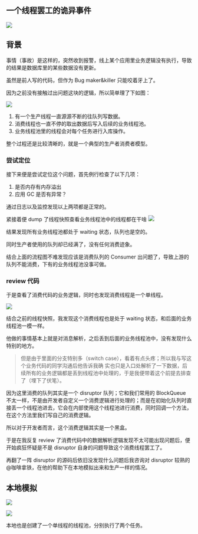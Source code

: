 ## 一个线程罢工的诡异事件
![](https://i.loli.net/2019/07/19/5d313f4a3a31f18582.jpg)
## 背景
事情（事故）是这样的，突然收到报警，线上某个应用里业务逻辑没有执行，导致的结果是数据库里的某些数据没有更新。

虽然是前人写的代码，但作为 Bug maker&killer 只能咬着牙上了。

因为之前没有接触过出问题这块的逻辑，所以简单理了下如图：

![](https://i.loli.net/2019/07/19/5d313f4c9d69456679.jpg)
1. 有一个生产线程一直源源不断的往队列写数据。
2. 消费线程也一直不停的取出数据后写入后续的业务线程池。
3. 业务线程池里的线程会对每个任务进行入库操作。

整个过程还是比较清晰的，就是一个典型的生产者消费者模型。

### 尝试定位
接下来便是尝试定位这个问题，首先例行检查了以下几项：
1. 是否内存有内存溢出
2. 应用 GC 是否有异常？

通过日志以及监控发现以上两项都是正常的。

紧接着便 dump 了线程快照查看业务线程池中的线程都在干啥
![](https://i.loli.net/2019/07/19/5d313f4f2a5fc61091.jpg)

结果发现所有业务线程池都处于 waiting 状态，队列也是空的。

同时生产者使用的队列却已经满了，没有任何消费迹象。

结合上面的流程图不难发现应该是消费队列的 Consumer 出问题了，导致上游的队列不能消费，下有的业务线程池没事可做。

### review 代码
于是查看了消费代码的业务逻辑，同时也发现消费线程是一个单线程。

![](https://i.loli.net/2019/07/19/5d313f5162ec253903.jpg)

结合之前的线程快照，我发现这个消费线程也是处于 waiting 状态，和后面的业务线程池一模一样。

他做的事情基本上就是对消息解析，之后丢到后面的业务线程池中，没有发现什么特别的地方。
> 但是由于里面的分支特别多（switch case），看着有点头疼；所以我与写这个业务代码的同学沟通后他告诉我确
实也只是入口处解析了一下数据，后续所有的业务逻辑都是丢到线程池中处理的，于是我便带着这个前提去排查了（埋下了伏笔）。

因为这里消费的队列其实是一个 disruptor 队列；它和我们常用的 BlockQueue 不太一样，不是由开发者自定义一个消费逻辑进行处理的；而是在初始化队列时直接丢一个线程池进去，它会在内部使用这个线程池进行消费，同时回调一个方法，在这个方法里我们写自己的消费逻辑。

所以对于开发者而言，这个消费逻辑其实是一个黑盒。

于是在我反复 review 了消费代码中的数据解析逻辑发现不太可能出现问题后，便开始疯狂怀疑是不是 disruptor 自身的问题导致这个消费线程罢工了。

再翻了一阵 disruptor 的源码后依旧没发现什么问题后我咨询对 disruptor 较熟的@咖啡拿铁，在他的帮助下在本地模拟出来和生产一样的情况。

## 本地模拟
![](https://i.loli.net/2019/07/19/5d313f52c634323563.jpg)

![](https://i.loli.net/2019/07/19/5d313f5420dc952988.jpg)

本地也是创建了一个单线程的线程池，分别执行了两个任务。